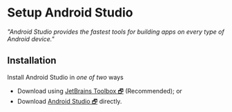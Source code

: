 # Setup Android Studio
_"Android Studio provides the fastest tools for building apps on every type of Android device."_

## Installation
Install Android Studio in _one of two_ ways
- Download using [JetBrains Toolbox 🗗](https://www.jetbrains.com/toolbox/download/) (Recommended); or
- Download [Android Studio 🗗](https://developer.android.com/studio) directly.

